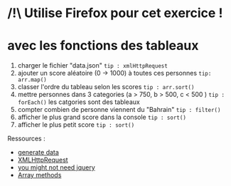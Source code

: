 
# /!\ Utilise Firefox pour cet exercice !

# avec les fonctions des tableaux

1. charger le fichier "data.json" `tip : xmlHttpRequest`
2. ajouter un score aléatoire (0 -> 1000) à toutes ces personnes `tip: arr.map()`
3. classer l'ordre du tableau selon les scores `tip : arr.sort()`
4. mettre personnes dans 3 categories (a > 750, b > 500, c < 500 ) `tip : forEach()` les catgories sont des tableaux
5. compter combien de personne viennent du "Bahrain" `tip : filter()`
6. afficher le plus grand score dans la console `tip : sort()`
7. afficher le plus petit score `tip : sort()`

Ressources : 

- [generate data](http://www.generatedata.com/)
- [XMLHttpRequest](https://developer.mozilla.org/en-US/docs/Web/API/XMLHttpRequest/Using_XMLHttpRequest)
- [you might not need jquery](http://youmightnotneedjquery.com/)
- [Array methods](https://developer.mozilla.org/fr/docs/Web/JavaScript/Reference/Objets_globaux/Array)
